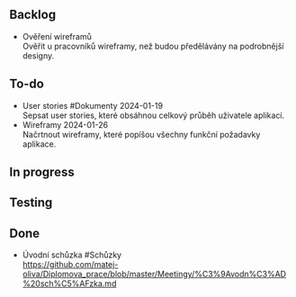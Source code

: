 ## Backlog
- Ověření wireframů  
  Ověřit u pracovníků wireframy, než budou předělávány na podrobnější designy.

## To-do
- User stories #Dokumenty 2024-01-19  
  Sepsat user stories, které obsáhnou celkový průběh uživatele aplikací.
- Wireframy 2024-01-26  
  Načrtnout wireframy, které popíšou všechny funkční požadavky aplikace.

## In progress

## Testing

## Done
- Úvodní schůzka #Schůzky  
  https://github.com/matej-oliva/Diplomova_prace/blob/master/Meetingy/%C3%9Avodn%C3%AD%20sch%C5%AFzka.md
